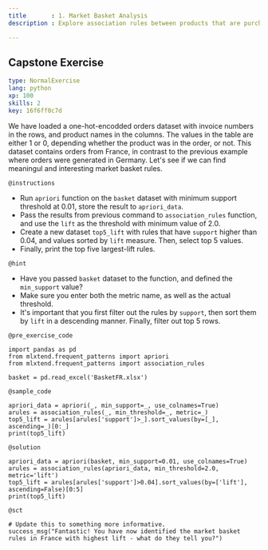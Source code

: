 ```yaml
---
title       : 1. Market Basket Analysis
description : Explore association rules between products that are purchased together

---
```

## Capstone Exercise

```yaml
type: NormalExercise
lang: python
xp: 100
skills: 2
key: 16f6ff0c7d
```

We have loaded a one-hot-encodded orders dataset with invoice numbers in the rows, and product names in the columns. The values in the table are either 1 or 0, depending whether the product was in the order, or not. This dataset contains orders from France, in contrast to the previous example where orders were generated in Germany. Let's see if we can find meaningul and interesting market basket rules.

`@instructions`
- Run `apriori` function on the `basket` dataset with minimum support threshold at 0.01, store the result to `apriori_data`.
- Pass the results from previous command to `association_rules` function, and use the `lift` as the threshold with minimum value of 2.0.
- Create a new dataset `top5_lift` with rules that have `support` higher than 0.04, and values sorted by `lift` measure. Then, select top 5 values.
- Finally, print the top five largest-lift rules.

`@hint`
- Have you passed `basket` dataset to the function, and defined the `min_support` value? 
- Make sure you enter both the metric name, as well as the actual threshold.
- It's important that you first filter out the rules by `support`, then sort them by `lift` in a descending manner. Finally, filter out top 5 rows.

`@pre_exercise_code`
```{python}
import pandas as pd
from mlxtend.frequent_patterns import apriori
from mlxtend.frequent_patterns import association_rules

basket = pd.read_excel('BasketFR.xlsx')
```
`@sample_code`
```{python}
apriori_data = apriori(_, min_support=_, use_colnames=True)
arules = association_rules(_, min_threshold=_, metric=_)
top5_lift = arules[arules['support']>_].sort_values(by=[_], ascending=_)[0:_]
print(top5_lift)
```
`@solution`
```{python}
apriori_data = apriori(basket, min_support=0.01, use_colnames=True)
arules = association_rules(apriori_data, min_threshold=2.0, metric='lift')
top5_lift = arules[arules['support']>0.04].sort_values(by=['lift'], ascending=False)[0:5]
print(top5_lift)
```
`@sct`
```{python}
# Update this to something more informative.
success_msg("Fantastic! You have now identified the market basket rules in France with highest lift - what do they tell you?")
```





